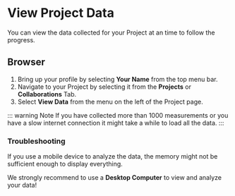 # View Project Data

You can view the data collected for your Project at an time to follow the progress.

## Browser

1. Bring up your profile by selecting **Your Name** from the top menu bar.
2. Navigate to your Project by selecting it from the **Projects** or **Collaborations** Tab.
3. Select **View Data** from the menu on the left of the Project page.

::: warning Note
If you have collected more than 1000 measurements or you have a slow internet connection it might take a while to load all the data.
:::

### Troubleshooting

If you use a mobile device to analyze the data, the memory might not be sufficient enough to display everything.

We strongly recommend to use a **Desktop Computer** to view and analyze your data!

